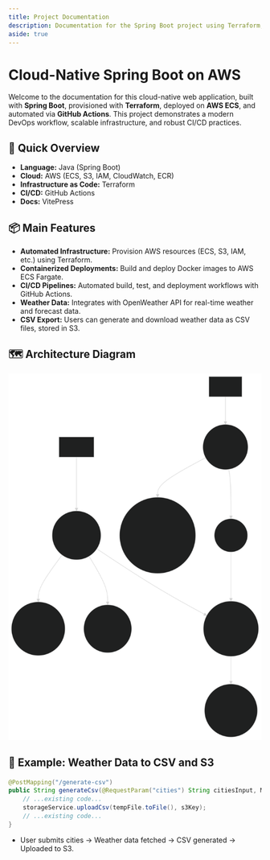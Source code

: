 ```yaml
---
title: Project Documentation
description: Documentation for the Spring Boot project using Terraform, AWS, and GitHub Actions.
aside: true
---
```


# Cloud-Native Spring Boot on AWS

Welcome to the documentation for this cloud-native web application, built with **Spring Boot**, provisioned with **Terraform**, deployed on **AWS ECS**, and automated via **GitHub Actions**. This project demonstrates a modern DevOps workflow, scalable infrastructure, and robust CI/CD practices.

## 🚀 Quick Overview
- **Language:** Java (Spring Boot)
- **Cloud:** AWS (ECS, S3, IAM, CloudWatch, ECR)
- **Infrastructure as Code:** Terraform
- **CI/CD:** GitHub Actions
- **Docs:** VitePress

## 📦 Main Features
- **Automated Infrastructure:** Provision AWS resources (ECS, S3, IAM, etc.) using Terraform.
- **Containerized Deployments:** Build and deploy Docker images to AWS ECS Fargate.
- **CI/CD Pipelines:** Automated build, test, and deployment workflows with GitHub Actions.
- **Weather Data:** Integrates with OpenWeather API for real-time weather and forecast data.
- **CSV Export:** Users can generate and download weather data as CSV files, stored in S3.

## 🗺️ Architecture Diagram
![Architecture Diagram](./icons/architecture.svg)

## 📝 Example: Weather Data to CSV and S3
```java
@PostMapping("/generate-csv")
public String generateCsv(@RequestParam("cities") String citiesInput, Model model) {
    // ...existing code...
    storageService.uploadCsv(tempFile.toFile(), s3Key);
    // ...existing code...
}
```
- User submits cities → Weather data fetched → CSV generated → Uploaded to S3.
